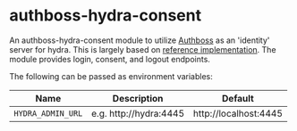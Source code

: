 # authboss-hydra-consent
An authboss-hydra-consent module to utilize [Authboss](https://github.com/volatiletech/authboss)  as an 'identity' server for hydra. This is largely based on [reference implementation](https://github.com/ory/hydra-login-consent-node). The module provides login, consent, and logout endpoints.

The following can be passed as environment variables:

| Name              | Description            | Default               |
|-------------------|------------------------|-----------------------|
| `HYDRA_ADMIN_URL` | e.g. http://hydra:4445 | http://localhost:4445 |
